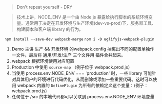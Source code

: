 > Don't repeat yourself - DRY


> 技术上讲，NODE_ENV 是一个由 Node.js 暴露给执行脚本的系统环境变量。通常用于决定在开发环境与生产环境(dev-vs-prod)下，服务器工具、构建脚本和客户端 library 的行为。

`npm install --save-dev webpack-merge`
`npm i -D uglifyjs-webpack-plugin`

01. Demo 主讲 生产 && 开发环境 的webpack.config 抽离出不同的配置单独作一文件，最后将 通用/开发/生产 三个文件用 插件合并起来。
02. webpack 根据环境使用对应配置
03. Production 中使用 `source-map` （例子位于 webpack.prod.js）
04. 当使用 process.env.NODE_ENV === 'production' 时，一些 library 可能针对具体用户的环境进行代码优化，从而删除或添加一些重要代码。这时可以使用 webpack 内置的 `DefinePlugin` 为所有的依赖定义这个变量：(例子： webpack.prod.js)
05. 任何位于 /src 的本地代码都可以关联到 process.env.NODE_ENV 环境变量   

